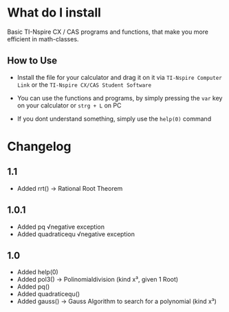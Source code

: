 # What do I install
Basic TI-Nspire CX / CAS programs and functions, that make you more efficient in math-classes.

## How to Use
- Install the file for your calculator and drag it on it via `TI-Nspire Computer Link` or the `TI-Nspire CX/CAS Student Software` 

- You can use the functions and programs, by simply pressing the `var` key on your calculator or `strg + L` on PC

- If you dont understand something, simply use the `help(0)` command

Changelog
===========

1.1
---
* Added rrt() -> Rational Root Theorem

1.0.1
-----
* Added pq √negative exception
* Added quadraticequ √negative exception

1.0
---
* Added help(0)
* Added pol3()
-> Polinomialdivision (kind x³, given 1 Root)
* Added pq()
* Added quadraticequ()
* Added gauss() 
->  Gauss Algorithm to search for a polynomial (kind x³)
